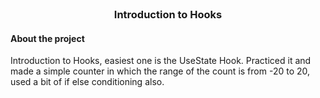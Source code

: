 <br/>
<p align="center">
  <h3 align="center">Introduction to Hooks</h3>

</p>

<h4>About the project</h4>

Introduction to Hooks, easiest one is the UseState Hook. Practiced it and made a simple counter in which the range of the count is from -20 to 20, used a bit of if else conditioning also.
